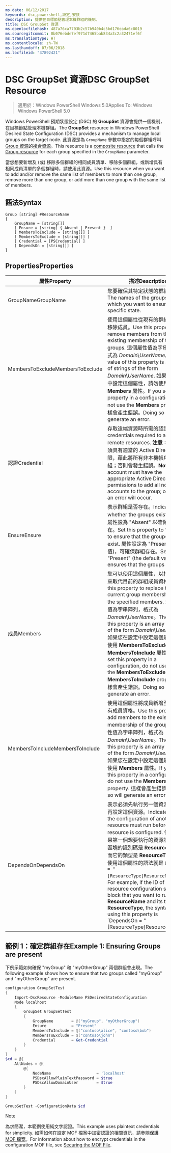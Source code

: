 ```yaml
---
ms.date: 06/12/2017
keywords: dsc,powershell,設定,安裝
description: 提供在目標節點管理本機群組的機制。
title: DSC GroupSet 資源
ms.openlocfilehash: 487a76ca7703b2c57b940b4c5bd176eada6c8019
ms.sourcegitcommit: 8b076ebde7ef971d7465bab834a3c2a32471ef6f
ms.translationtype: HT
ms.contentlocale: zh-TW
ms.lasthandoff: 07/06/2018
ms.locfileid: "37892421"
---
```

# <a name="dsc-groupset-resource"></a><span data-ttu-id="0bb9f-104">DSC GroupSet 資源</span><span class="sxs-lookup"><span data-stu-id="0bb9f-104">DSC GroupSet Resource</span></span>

> <span data-ttu-id="0bb9f-105">適用於：Windows PowerShell Windows 5.0</span><span class="sxs-lookup"><span data-stu-id="0bb9f-105">Applies To: Windows Windows PowerShell 5.0</span></span>

<span data-ttu-id="0bb9f-106">Windows PowerShell 預期狀態設定 (DSC) 的 **GroupSet** 資源會提供一個機制，在目標節點管理本機群組。</span><span class="sxs-lookup"><span data-stu-id="0bb9f-106">The **GroupSet** resource in Windows PowerShell Desired State Configuration (DSC) provides a mechanism to manage local groups on the target node.</span></span> <span data-ttu-id="0bb9f-107">此資源是為 `GroupName` 參數中指定的每個群組呼叫 [Group 資源](groupResource.md)的[複合資源](authoringResourceComposite.md)。</span><span class="sxs-lookup"><span data-stu-id="0bb9f-107">This resource is a [composite resource](authoringResourceComposite.md) that calls the [Group resource](groupResource.md) for each group specified in the `GroupName` parameter.</span></span>

<span data-ttu-id="0bb9f-108">當您想要新增及 (或) 移除多個群組的相同成員清單、移除多個群組，或新增具有相同成員清單的多個群組時，請使用此資源。</span><span class="sxs-lookup"><span data-stu-id="0bb9f-108">Use this resource when you want to add and/or remove the same list of members to more than one group, remove more than one group, or add more than one group with the same list of members.</span></span>

## <a name="syntax"></a><span data-ttu-id="0bb9f-109">語法</span><span class="sxs-lookup"><span data-stu-id="0bb9f-109">Syntax</span></span>

```
Group [string] #ResourceName
{
    GroupName = [string[]]
    [ Ensure = [string] { Absent | Present }  ]
    [ MembersToInclude = [string[]] ]
    [ MembersToExclude = [string[]] ]
    [ Credential = [PSCredential] ]
    [ DependsOn = [string[]] ]
}
```

## <a name="properties"></a><span data-ttu-id="0bb9f-110">Properties</span><span class="sxs-lookup"><span data-stu-id="0bb9f-110">Properties</span></span>

|  <span data-ttu-id="0bb9f-111">屬性</span><span class="sxs-lookup"><span data-stu-id="0bb9f-111">Property</span></span>  |  <span data-ttu-id="0bb9f-112">描述</span><span class="sxs-lookup"><span data-stu-id="0bb9f-112">Description</span></span>   |
|---|---|
| <span data-ttu-id="0bb9f-113">GroupName</span><span class="sxs-lookup"><span data-stu-id="0bb9f-113">GroupName</span></span>| <span data-ttu-id="0bb9f-114">您要確保其特定狀態的群組名稱。</span><span class="sxs-lookup"><span data-stu-id="0bb9f-114">The names of the groups for which you want to ensure a specific state.</span></span>|
| <span data-ttu-id="0bb9f-115">MembersToExclude</span><span class="sxs-lookup"><span data-stu-id="0bb9f-115">MembersToExclude</span></span>| <span data-ttu-id="0bb9f-116">使用這個屬性從現有的群組成員資格移除成員。</span><span class="sxs-lookup"><span data-stu-id="0bb9f-116">Use this property to remove members from the existing membership of the groups.</span></span> <span data-ttu-id="0bb9f-117">這個屬性值為字串陣列，格式為 *Domain*\\*UserName*。</span><span class="sxs-lookup"><span data-stu-id="0bb9f-117">The value of this property is an array of strings of the form *Domain*\\*UserName*.</span></span> <span data-ttu-id="0bb9f-118">如果您在設定中設定這個屬性，請勿使用 **Members** 屬性。</span><span class="sxs-lookup"><span data-stu-id="0bb9f-118">If you set this property in a configuration, do not use the **Members** property.</span></span> <span data-ttu-id="0bb9f-119">這樣會產生錯誤。</span><span class="sxs-lookup"><span data-stu-id="0bb9f-119">Doing so will generate an error.</span></span>|
| <span data-ttu-id="0bb9f-120">認證</span><span class="sxs-lookup"><span data-stu-id="0bb9f-120">Credential</span></span>| <span data-ttu-id="0bb9f-121">存取遠端資源時所需的認證。</span><span class="sxs-lookup"><span data-stu-id="0bb9f-121">The credentials required to access remote resources.</span></span> <span data-ttu-id="0bb9f-122">**注意**：此帳戶必須具有適當的 Active Directory 權限，藉此將所有非本機帳戶加入群組；否則會發生錯誤。</span><span class="sxs-lookup"><span data-stu-id="0bb9f-122">**Note**: This account must have the appropriate Active Directory permissions to add all non-local accounts to the group; otherwise, an error will occur.</span></span>
| <span data-ttu-id="0bb9f-123">Ensure</span><span class="sxs-lookup"><span data-stu-id="0bb9f-123">Ensure</span></span>| <span data-ttu-id="0bb9f-124">表示群組是否存在。</span><span class="sxs-lookup"><span data-stu-id="0bb9f-124">Indicates whether the groups exist.</span></span> <span data-ttu-id="0bb9f-125">請將此屬性設為 "Absent" 以確保群組不存在。</span><span class="sxs-lookup"><span data-stu-id="0bb9f-125">Set this property to "Absent" to ensure that the groups do not exist.</span></span> <span data-ttu-id="0bb9f-126">屬性設定為 "Present" (預設值)，可確保群組存在。</span><span class="sxs-lookup"><span data-stu-id="0bb9f-126">Setting it to "Present" (the default value) ensures that the groups exist.</span></span>|
| <span data-ttu-id="0bb9f-127">成員</span><span class="sxs-lookup"><span data-stu-id="0bb9f-127">Members</span></span>| <span data-ttu-id="0bb9f-128">您可以使用這個屬性，以指定的成員來取代目前的群組成員資格。</span><span class="sxs-lookup"><span data-stu-id="0bb9f-128">Use this property to replace the current group membership with the specified members.</span></span> <span data-ttu-id="0bb9f-129">這個屬性值為字串陣列，格式為 *Domain*\\*UserName*。</span><span class="sxs-lookup"><span data-stu-id="0bb9f-129">The value of this property is an array of strings of the form *Domain*\\*UserName*.</span></span> <span data-ttu-id="0bb9f-130">如果您在設定中設定這個屬性，請勿使用 **MembersToExclude** 或 **MembersToInclude** 屬性。</span><span class="sxs-lookup"><span data-stu-id="0bb9f-130">If you set this property in a configuration, do not use either the **MembersToExclude** or **MembersToInclude** property.</span></span> <span data-ttu-id="0bb9f-131">這樣會產生錯誤。</span><span class="sxs-lookup"><span data-stu-id="0bb9f-131">Doing so will generate an error.</span></span>|
| <span data-ttu-id="0bb9f-132">MembersToInclude</span><span class="sxs-lookup"><span data-stu-id="0bb9f-132">MembersToInclude</span></span>| <span data-ttu-id="0bb9f-133">使用這個屬性將成員新增至群組的現有成員資格。</span><span class="sxs-lookup"><span data-stu-id="0bb9f-133">Use this property to add members to the existing membership of the group.</span></span> <span data-ttu-id="0bb9f-134">這個屬性值為字串陣列，格式為 *Domain*\\*UserName*。</span><span class="sxs-lookup"><span data-stu-id="0bb9f-134">The value of this property is an array of strings of the form *Domain*\\*UserName*.</span></span> <span data-ttu-id="0bb9f-135">如果您在設定中設定這個屬性，請勿使用 **Members** 屬性。</span><span class="sxs-lookup"><span data-stu-id="0bb9f-135">If you set this property in a configuration, do not use the **Members** property.</span></span> <span data-ttu-id="0bb9f-136">這樣會產生錯誤。</span><span class="sxs-lookup"><span data-stu-id="0bb9f-136">Doing so will generate an error.</span></span>|
| <span data-ttu-id="0bb9f-137">DependsOn</span><span class="sxs-lookup"><span data-stu-id="0bb9f-137">DependsOn</span></span> | <span data-ttu-id="0bb9f-138">表示必須先執行另一個資源的設定，再設定這個資源。</span><span class="sxs-lookup"><span data-stu-id="0bb9f-138">Indicates that the configuration of another resource must run before this resource is configured.</span></span> <span data-ttu-id="0bb9f-139">例如，如果第一個想要執行的資源設定指令碼區塊的識別碼是 __ResourceName__，而它的類型是 __ResourceType__，則使用這個屬性的語法就是 `DependsOn = "[ResourceType]ResourceName"`。</span><span class="sxs-lookup"><span data-stu-id="0bb9f-139">For example, if the ID of the resource configuration script block that you want to run first is __ResourceName__ and its type is __ResourceType__, the syntax for using this property is \`DependsOn = "[ResourceType]ResourceName"\`\`.</span></span>|

## <a name="example-1-ensuring-groups-are-present"></a><span data-ttu-id="0bb9f-140">範例 1：確定群組存在</span><span class="sxs-lookup"><span data-stu-id="0bb9f-140">Example 1: Ensuring Groups are present</span></span>

<span data-ttu-id="0bb9f-141">下例示範如何確保 "myGroup" 和 "myOtherGroup" 兩個群組會出現。</span><span class="sxs-lookup"><span data-stu-id="0bb9f-141">The following example shows how to ensure that two groups called "myGroup" and "myOtherGroup" are present.</span></span>

```powershell
configuration GroupSetTest
{
    Import-DscResource -ModuleName PSDesiredStateConfiguration
    Node localhost
    {
        GroupSet GroupSetTest
        {
            GroupName        = @("myGroup", "myOtherGroup")
            Ensure           = "Present"
            MembersToInclude = @("contoso\alice", "contoso\bob")
            MembersToExclude = $("contoso\john")
            Credential       = Get-Credential
        }
    }
}
$cd = @{
    AllNodes = @(
        @{
            NodeName                    = 'localhost'
            PSDscAllowPlainTextPassword = $true
            PSDscAllowDomainUser        = $true
        }
    )
}

GroupSetTest -ConfigurationData $cd
```

> [!NOTE] 
> <span data-ttu-id="0bb9f-142">為求簡潔，本範例使用純文字認證。</span><span class="sxs-lookup"><span data-stu-id="0bb9f-142">This example uses plaintext credentials for simplicity.</span></span> <span data-ttu-id="0bb9f-143">如需如何在設定 MOF 檔案中加密認證的相關資訊，請參閱[保護 MOF 檔案](secureMOF.md)。</span><span class="sxs-lookup"><span data-stu-id="0bb9f-143">For information about how to encrypt credentials in the configuration MOF file, see [Securing the MOF File](secureMOF.md).</span></span>
